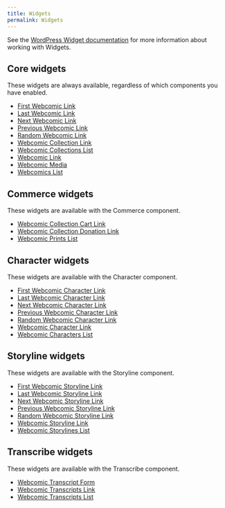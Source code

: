 ```yaml
---
title: Widgets
permalink: Widgets
---
```


See the [WordPress Widget documentation][url-1] for more information about
working with Widgets.

## Core widgets

These widgets are always available, regardless of which components you have
enabled.

- [First Webcomic Link](First-Webcomic-Link)
- [Last Webcomic Link](Last-Webcomic-Link)
- [Next Webcomic Link](Next-Webcomic-Link)
- [Previous Webcomic Link](Previous-Webcomic-Link)
- [Random Webcomic Link](Random-Webcomic-Link)
- [Webcomic Collection Link](Webcomic-Collection-Link)
- [Webcomic Collections List](Webcomic-Collections-List)
- [Webcomic Link](Webcomic-Link)
- [Webcomic Media](Webcomic-Media)
- [Webcomics List](Webcomics-List)

## Commerce widgets

These widgets are available with the Commerce component.

- [Webcomic Collection Cart Link](Webcomic-Collection-Cart-Link)
- [Webcomic Collection Donation Link](Webcomic-Collection-Donation-Link)
- [Webcomic Prints List](Webcomic-Prints-List)

## Character widgets

These widgets are available with the Character component.

- [First Webcomic Character Link](First-Webcomic-Character-Link)
- [Last Webcomic Character Link](Last-Webcomic-Character-Link)
- [Next Webcomic Character Link](Next-Webcomic-Character-Link)
- [Previous Webcomic Character Link](Previous-Webcomic-Character-Link)
- [Random Webcomic Character Link](Random-Webcomic-Character-Link)
- [Webcomic Character Link](Webcomic-Character-Link)
- [Webcomic Characters List](Webcomic-Characters-List)

## Storyline widgets

These widgets are available with the Storyline component.

- [First Webcomic Storyline Link](First-Webcomic-Storyline-Link)
- [Last Webcomic Storyline Link](Last-Webcomic-Storyline-Link)
- [Next Webcomic Storyline Link](Next-Webcomic-Storyline-Link)
- [Previous Webcomic Storyline Link](Previous-Webcomic-Storyline-Link)
- [Random Webcomic Storyline Link](Random-Webcomic-Storyline-Link)
- [Webcomic Storyline Link](Webcomic-Storyline-Link)
- [Webcomic Storylines List](Webcomic-Storylines-List)

## Transcribe widgets

These widgets are available with the Transcribe component.

- [Webcomic Transcript Form](Webcomic-Transcript-Form)
- [Webcomic Transcripts Link](Webcomic-Transcripts-Link)
- [Webcomic Transcripts List](Webcomic-Transcripts-List)

[url-1]: https://codex.wordpress.org/WordPress_Widgets
